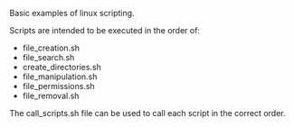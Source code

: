 Basic examples of linux scripting.

Scripts are intended to be executed in the order of:

- file_creation.sh
- file_search.sh
- create_directories.sh
- file_manipulation.sh
- file_permissions.sh
- file_removal.sh

The call_scripts.sh file can be used to call each script in the correct order.
